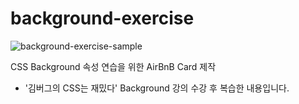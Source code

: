 # background-exercise
![background-exercise-sample](https://user-images.githubusercontent.com/105365737/171335231-49739222-4ec0-4239-80a9-fd45e60d8173.PNG)

CSS Background 속성 연습을 위한 AirBnB Card 제작
* '김버그의 CSS는 재밌다' Background 강의 수강 후 복습한 내용입니다.
